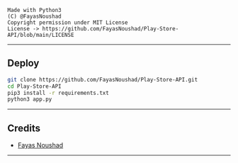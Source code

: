 ```
Made with Python3
(C) @FayasNoushad
Copyright permission under MIT License
License -> https://github.com/FayasNoushad/Play-Store-API/blob/main/LICENSE
```

---

## Deploy

```sh
git clone https://github.com/FayasNoushad/Play-Store-API.git
cd Play-Store-API
pip3 install -r requirements.txt
python3 app.py
```

---

## Credits

- [Fayas Noushad](https://github.com/FayasNoushad)

---
